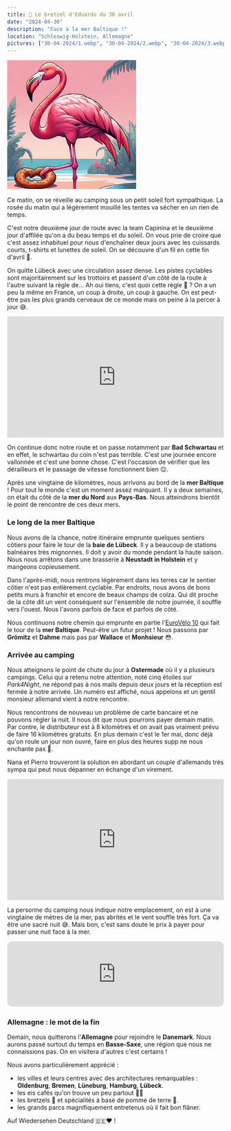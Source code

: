 ```yaml
---
title: 🥨 Le bretzel d'Eduardo du 30 avril
date: "2024-04-30"
description: "Face à la mer Baltique !"
location: "Schleswig-Holstein, Allemagne"
pictures: ["30-04-2024/1.webp", "30-04-2024/2.webp", "30-04-2024/3.webp", "30-04-2024/4.webp", "30-04-2024/5.webp", "30-04-2024/6.webp", "30-04-2024/7.webp"]
---
```


![Bretzel d'Eduardo](../bretzel_eduardo.png)


Ce matin, on se réveille au camping sous un petit soleil fort sympathique. La rosée du matin qui a légèrement mouillé les tentes va sécher en un rien de temps. 

C'est notre deuxième jour de route avec la team Capinina et le deuxième jour d'affilée qu'on a du beau temps et du soleil. On vous prie de croire que c'est assez inhabituel pour nous d'enchaîner deux jours avec les cuissards courts, t-shirts et lunettes de soleil. On se découvre d'un fil en cette fin d'avril 🫣.

On quitte Lübeck avec une circulation assez dense. Les pistes cyclables sont majoritairement sur les trottoirs et passent d'un côté de la route à l'autre suivant la règle de... Ah oui tiens, c'est quoi cette règle 🤔 ? On a un peu la même en France, un coup à droite, un coup à gauche. On est peut-être pas les plus grands cerveaux de ce monde mais on peine à la percer à jour 😅.

<div style="width: 100%; height: 0; position: relative; padding-bottom: 56%;"><iframe src="https://giphy.com/embed/APqEbxBsVlkWSuFpth" style="top: 0; left: 0; width: 100%; height: 100%; position: absolute; border: 0;" allowfullscreen scrolling="no" allow="encrypted-media;" class="giphy-embed"></iframe></div>

On continue donc notre route et on passe notamment par **Bad Schwartau** et en effet, le schwartau du coin n'est pas terrible. C'est une journée encore vallonnée et c'est une bonne chose. C'est l'occasion de vérifier que les dérailleurs et le passage de vitesse fonctionnent bien 😉.

Après une vingtaine de kilomètres, nous arrivons au bord de la **mer Baltique** ! Pour tout le monde c'est un moment assez marquant. Il y a deux semaines, on était du côté de la **mer du Nord** aux **Pays-Bas**. Nous atteindrons bientôt le point de rencontre de ces deux mers.

### Le long de la mer Baltique
Nous avons de la chance, notre itinéraire emprunte quelques sentiers côtiers pour faire le tour de la **baie de Lübeck**. Il y a beaucoup de stations balnéaires très mignonnes. Il doit y avoir du monde pendant la haute saison. Nous nous arrêtons dans une brasserie à **Neustadt in Holstein** et y mangeons copieusement.

Dans l'après-midi, nous rentrons légèrement dans les terres car le sentier côtier n'est pas entièrement cyclable. Par endroits, nous avons de bons petits murs à franchir et encore de beaux champs de colza. Qui dit proche de la côte dit un vent conséquent sur l'ensemble de notre journée, il souffle vers l'ouest. Nous l'avons parfois de face et parfois de côté.

Nous continuons notre chemin qui emprunte en partie l'[EuroVélo 10](https://fr.eurovelo.com/ev10) qui fait le tour de la **mer Baltique**. Peut-être un futur projet ! Nous passons par **Grömitz** et **Dahme** mais pas par **Wallace** et **Monhsieur** 😳. 

### Arrivée au camping
Nous atteignons le point de chute du jour à **Ostermade** où il y a plusieurs campings. Celui qui a retenu notre attention, noté cinq étoiles sur *Park4Night*, ne répond pas à nos mails depuis deux jours et la réception est fermée à notre arrivée. Un numéro est affiché, nous appelons et un gentil monsieur allemand vient à notre rencontre.

Nous rencontrons de nouveau un problème de carte bancaire et ne pouvons régler la nuit. Il nous dit que nous pourrons payer demain matin. Par contre, le distributeur est à 8 kilomètres et on avait pas vraiment prévu de faire 16 kilomètres gratuits. En plus demain c'est le 1er mai, donc déjà qu'on roule un jour non ouvré, faire en plus des heures supp ne nous enchante pas 🥴.

Nana et Pierro trouveront la solution en abordant un couple d'allemands très sympa qui peut nous dépanner en échange d'un virement.

<div style="width: 100%; height: 0; position: relative; padding-bottom: 56%;"><iframe src="https://giphy.com/embed/xdMXeiY2iCfSQ6faTk" style="top: 0; left: 0; width: 100%; height: 100%; position: absolute; border: 0;" allowfullscreen scrolling="no" allow="encrypted-media;" class="giphy-embed"></iframe></div>

La personne du camping nous indique notre emplacement, on est à une vingtaine de mètres de la mer, pas abrités et le vent souffle très fort. Ça va être une sacré nuit 😅. Mais bon, c'est sans doute le prix à payer pour passer une nuit face à la mer.

<iframe style="border-radius:12px" src="https://open.spotify.com/embed/track/4nz1v2ghmGRo3RTZKxaC3P?utm_source=generator" width="100%" height="152" frameBorder="0" allow="autoplay; clipboard-write; encrypted-media; picture-in-picture" loading="lazy"></iframe>

### Allemagne : le mot de la fin

Demain, nous quitterons l'**Allemagne** pour rejoindre le **Danemark**. Nous aurons passé surtout du temps en **Basse-Saxe**, une région que nous ne connaissions pas. On en visitera d'autres c'est certains !

Nous avons particulièrement apprécié :

- les villes et leurs centres avec des architectures remarquables : **Oldenburg**, **Bremen**, **Lüneburg**, **Hamburg**, **Lübeck**.
- les eis cafés qu'on trouve un peu partout 🍨😋
- les bretzels 🥨 et spécialités à base de pomme de terre 🥔.
- les grands parcs magnifiquement entretenus où il fait bon flâner.

Auf Wiedersehen Deutschland 🇩🇪♥️ !
